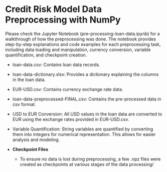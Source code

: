 # Credit Risk Model Data Preprocessing with NumPy
Please check the Jupyter Notebook (pre-processing-loan-data.ipynb) for a  walkthrough of how the preprocessing was done. The notebook provides step-by-step explanations and code examples for each preprocessing task, including data loading and manipulation, currency conversion, variable quantification, and checkpoint creation.
- loan-data.csv: Contains loan data records.
- loan-data-dictionary.xlsx: Provides a dictionary explaining the columns in the loan data.
- EUR-USD.csv: Contains currency exchange rate data.
- loan-data-preprocessed-FINAL.csv: Contains the pre-processed data in csv format. 

- USD to EUR Conversion: All USD values in the loan data are converted to EUR using the exchange rates provided in EUR-USD.csv.
- Variable Quantification: String variables are quantified by converting them into integers for numerical representation. This allows for easier analysis and modeling.
- **Checkpoint Files**
  - To ensure no data is lost during preprocessing, a few .npz files were created as checkpoints at various stages of the data processing/

